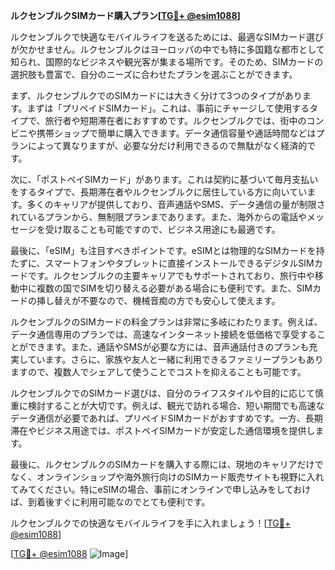 **ルクセンブルクSIMカード購入プラン[[TG💪+ @esim1088](https://t.me/s/esim1088)]**

ルクセンブルクで快適なモバイルライフを送るためには、最適なSIMカード選びが欠かせません。ルクセンブルクはヨーロッパの中でも特に多国籍な都市として知られ、国際的なビジネスや観光客が集まる場所です。そのため、SIMカードの選択肢も豊富で、自分のニーズに合わせたプランを選ぶことができます。

まず、ルクセンブルクでのSIMカードには大きく分けて3つのタイプがあります。まずは「プリペイドSIMカード」。これは、事前にチャージして使用するタイプで、旅行者や短期滞在者におすすめです。ルクセンブルクでは、街中のコンビニや携帯ショップで簡単に購入できます。データ通信容量や通話時間などはプランによって異なりますが、必要な分だけ利用できるので無駄がなく経済的です。

次に、「ポストペイSIMカード」があります。これは契約に基づいて毎月支払いをするタイプで、長期滞在者やルクセンブルクに居住している方に向いています。多くのキャリアが提供しており、音声通話やSMS、データ通信の量が制限されているプランから、無制限プランまであります。また、海外からの電話やメッセージを受け取ることも可能ですので、ビジネス用途にも最適です。

最後に、「eSIM」も注目すべきポイントです。eSIMとは物理的なSIMカードを持たずに、スマートフォンやタブレットに直接インストールできるデジタルSIMカードです。ルクセンブルクの主要キャリアでもサポートされており、旅行中や移動中に複数の国でSIMを切り替える必要がある場合にも便利です。また、SIMカードの挿し替えが不要なので、機械音痴の方でも安心して使えます。

ルクセンブルクのSIMカードの料金プランは非常に多岐にわたります。例えば、データ通信専用のプランでは、高速なインターネット接続を低価格で享受することができます。また、通話やSMSが必要な方には、音声通話付きのプランも充実しています。さらに、家族や友人と一緒に利用できるファミリープランもありますので、複数人でシェアして使うことでコストを抑えることも可能です。

ルクセンブルクでのSIMカード選びは、自分のライフスタイルや目的に応じて慎重に検討することが大切です。例えば、観光で訪れる場合、短い期間でも高速なデータ通信が必要であれば、プリペイドSIMカードがおすすめです。一方、長期滞在やビジネス用途では、ポストペイSIMカードが安定した通信環境を提供します。

最後に、ルクセンブルクのSIMカードを購入する際には、現地のキャリアだけでなく、オンラインショップや海外旅行向けのSIMカード販売サイトも視野に入れてみてください。特にeSIMの場合、事前にオンラインで申し込みをしておけば、到着後すぐに利用可能なのでとても便利です。

ルクセンブルクでの快適なモバイルライフを手に入れましょう！[[TG💪+ @esim1088](https://t.me/s/esim1088)]

[[TG💪+ @esim1088](https://t.me/s/esim1088) ![Image](https://i.postimg.cc/Y0z9fWf4/image.png)]